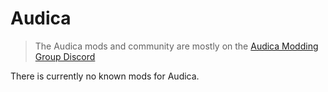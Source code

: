 # Audica

> The Audica mods and community are mostly on the [Audica Modding Group Discord](https://discord.gg/cakQUt5)

There is currently no known mods for Audica.
